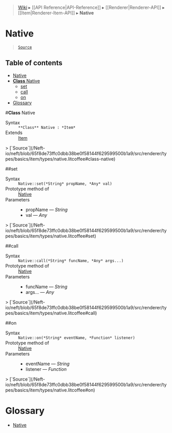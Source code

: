 > [Wiki](Home) ▸ [[API Reference|API-Reference]] ▸ [[Renderer|Renderer-API]] ▸ [[Item|Renderer-Item-API]] ▸ **Native**

# Native

> [`Source`](/Neft-io/neft/blob/65f8de73ffc0dbb38be0f58144f629599500b1a9/src/renderer/types/basics/item/types/native.litcoffee#native)

## Table of contents
* [Native](#native)
* [**Class** Native](#class-native)
  * [set](#set)
  * [call](#call)
  * [on](#on)
* [Glossary](#glossary)

#**Class** Native
<dl><dt>Syntax</dt><dd><code>&#x2A;&#x2A;Class&#x2A;&#x2A; Native : &#x2A;Item&#x2A;</code></dd><dt>Extends</dt><dd><a href="/Neft-io/neft/wiki/Renderer-Item-API.md#class-item">Item</a></dd></dl>
> [`Source`](/Neft-io/neft/blob/65f8de73ffc0dbb38be0f58144f629599500b1a9/src/renderer/types/basics/item/types/native.litcoffee#class-native)

##set
<dl><dt>Syntax</dt><dd><code>Native::set(&#x2A;String&#x2A; propName, &#x2A;Any&#x2A; val)</code></dd><dt>Prototype method of</dt><dd><a href="/Neft-io/neft/wiki/Renderer-Native-API.md#class-native">Native</a></dd><dt>Parameters</dt><dd><ul><li>propName — <i>String</i></li><li>val — <i>Any</i></li></ul></dd></dl>
> [`Source`](/Neft-io/neft/blob/65f8de73ffc0dbb38be0f58144f629599500b1a9/src/renderer/types/basics/item/types/native.litcoffee#set)

##call
<dl><dt>Syntax</dt><dd><code>Native::call(&#x2A;String&#x2A; funcName, &#x2A;Any&#x2A; args...)</code></dd><dt>Prototype method of</dt><dd><a href="/Neft-io/neft/wiki/Renderer-Native-API.md#class-native">Native</a></dd><dt>Parameters</dt><dd><ul><li>funcName — <i>String</i></li><li>args... — <i>Any</i></li></ul></dd></dl>
> [`Source`](/Neft-io/neft/blob/65f8de73ffc0dbb38be0f58144f629599500b1a9/src/renderer/types/basics/item/types/native.litcoffee#call)

##on
<dl><dt>Syntax</dt><dd><code>Native::on(&#x2A;String&#x2A; eventName, &#x2A;Function&#x2A; listener)</code></dd><dt>Prototype method of</dt><dd><a href="/Neft-io/neft/wiki/Renderer-Native-API.md#class-native">Native</a></dd><dt>Parameters</dt><dd><ul><li>eventName — <i>String</i></li><li>listener — <i>Function</i></li></ul></dd></dl>
> [`Source`](/Neft-io/neft/blob/65f8de73ffc0dbb38be0f58144f629599500b1a9/src/renderer/types/basics/item/types/native.litcoffee#on)

# Glossary

- [Native](#class-native)

